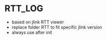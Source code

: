 # RTT_LOG
+ based on jlink RTT viewer
+ replace folder RTT to fit specific jlink version
+ always use after init
